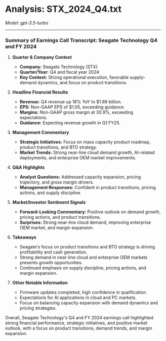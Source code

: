 # Analysis: STX_2024_Q4.txt

*Model: gpt-3.5-turbo*

---

### Summary of Earnings Call Transcript: Seagate Technology Q4 and FY 2024

1. **Quarter & Company Context**
   - **Company:** Seagate Technology (STX)
   - **Quarter/Year:** Q4 and fiscal year 2024
   - **Key Context:** Strong operational execution, favorable supply-demand dynamics, and focus on product transitions.

2. **Headline Financial Results**
   - **Revenue:** Q4 revenue up 18% YoY to $1.89 billion.
   - **EPS:** Non-GAAP EPS of $1.05, exceeding guidance.
   - **Margins:** Non-GAAP gross margin at 30.9%, exceeding expectations.
   - **Guidance:** Expecting revenue growth in Q1 FY25.

3. **Management Commentary**
   - **Strategic Initiatives:** Focus on mass capacity product roadmap, product transitions, and BTO strategy.
   - **Market Trends:** Strong near-line cloud demand growth, AI-related deployments, and enterprise OEM market improvements.

4. **Q&A Highlights**
   - **Analyst Questions:** Addressed capacity expansion, pricing trajectory, and gross margin drivers.
   - **Management Responses:** Confident in product transitions, pricing actions, and supply discipline.

5. **Market/Investor Sentiment Signals**
   - **Forward-Looking Commentary:** Positive outlook on demand growth, pricing actions, and product transitions.
   - **Surprises:** Strong near-line cloud demand, improving enterprise OEM market, and margin expansion.

6. **Takeaways**
   - Seagate's focus on product transitions and BTO strategy is driving profitability and cash generation.
   - Strong demand in near-line cloud and enterprise OEM markets presents growth opportunities.
   - Continued emphasis on supply discipline, pricing actions, and margin expansion.

7. **Other Notable Information**
   - Firmware updates completed, high confidence in qualification.
   - Expectations for AI applications in cloud and PC markets.
   - Focus on balancing capacity expansion with demand dynamics and pricing strategies.

Overall, Seagate Technology's Q4 and FY 2024 earnings call highlighted strong financial performance, strategic initiatives, and positive market outlook, with a focus on product transitions, demand trends, and margin expansion.